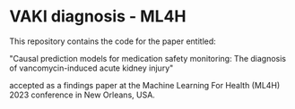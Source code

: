 # VAKI diagnosis - ML4H

This repository contains the code for the paper entitled:

"Causal prediction models for medication safety monitoring: The diagnosis of vancomycin-induced acute kidney injury"

accepted as a findings paper at the Machine Learning For Health (ML4H) 2023 conference in New Orleans, USA.


